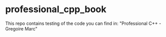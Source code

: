 # professional_cpp_book

This repo contains testing of the code you can find in: "Professional C++ - Gregoire Marc"
